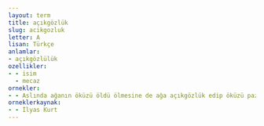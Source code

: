 ```yaml
---
layout: term
title: açıkgözlük
slug: acikgozluk
letter: A
lisan: Türkçe
anlamlar:
- açıkgözlülük
ozellikler:
- - isim
  - mecaz
ornekler:
- - Aslında ağanın öküzü öldü ölmesine de ağa açıkgözlük edip öküzü pazarda sattı.
orneklerkaynak:
- - İlyas Kurt
---
```

